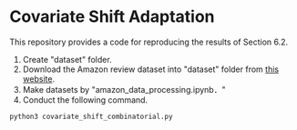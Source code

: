 # Covariate Shift Adaptation
This repository provides a code for reproducing the results of Section 6.2.  

1. Create "dataset" folder.
2. Download the Amazon review dataset into "dataset" folder from [this website](http://www.cs.jhu.edu/~mdredze/datasets/sentiment/).
3. Make datasets by "amazon_data_processing.ipynb．"
4. Conduct the following command.

```bash
python3 covariate_shift_combinatorial.py
```
